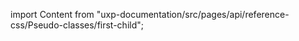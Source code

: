 
import Content from "uxp-documentation/src/pages/api/reference-css/Pseudo-classes/first-child";

<Content query="product=xd"/>
